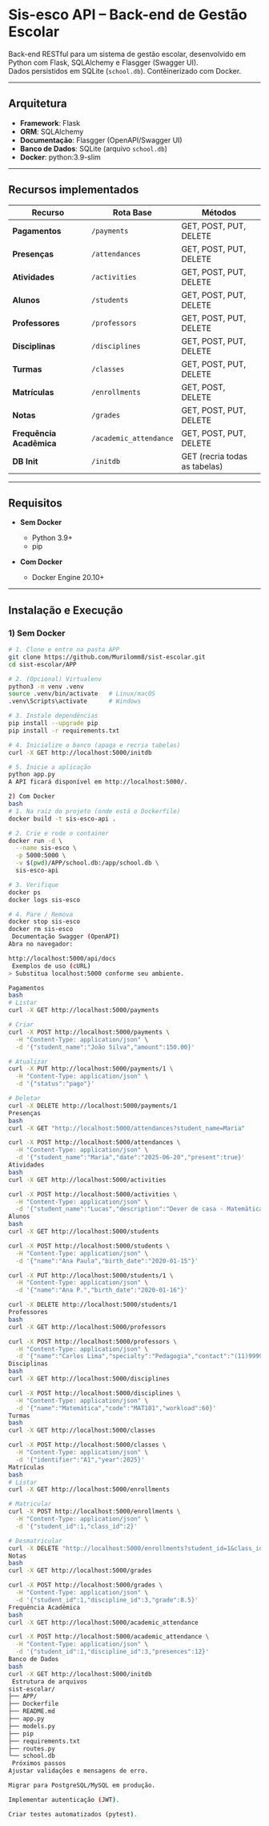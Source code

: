 # Sis-esco API – Back-end de Gestão Escolar

Back-end RESTful para um sistema de gestão escolar, desenvolvido em Python com Flask, SQLAlchemy e Flasgger (Swagger UI).  
Dados persistidos em SQLite (`school.db`). Contêinerizado com Docker.

---

##  Arquitetura

- **Framework**: Flask  
- **ORM**: SQLAlchemy  
- **Documentação**: Flasgger (OpenAPI/Swagger UI)  
- **Banco de Dados**: SQLite (arquivo `school.db`)  
- **Docker**: python:3.9-slim  

---

##  Recursos implementados

| Recurso               | Rota Base                | Métodos       |
| --------------------- | ------------------------ | ------------- |
| **Pagamentos**        | `/payments`              | GET, POST, PUT, DELETE |
| **Presenças**         | `/attendances`           | GET, POST, PUT, DELETE |
| **Atividades**        | `/activities`            | GET, POST, PUT, DELETE |
| **Alunos**            | `/students`              | GET, POST, PUT, DELETE |
| **Professores**       | `/professors`            | GET, POST, PUT, DELETE |
| **Disciplinas**       | `/disciplines`           | GET, POST, PUT, DELETE |
| **Turmas**            | `/classes`               | GET, POST, PUT, DELETE |
| **Matrículas**        | `/enrollments`           | GET, POST, DELETE       |
| **Notas**             | `/grades`                | GET, POST, PUT, DELETE |
| **Frequência Acadêmica** | `/academic_attendance` | GET, POST, PUT, DELETE |
| **DB Init**           | `/initdb`                | GET (recria todas as tabelas) |

---

##  Requisitos

- **Sem Docker**  
  - Python 3.9+  
  - pip  

- **Com Docker**  
  - Docker Engine 20.10+  

---

##  Instalação e Execução

### 1) Sem Docker

```bash
# 1. Clone e entre na pasta APP
git clone https://github.com/Murilomm8/sist-escolar.git
cd sist-escolar/APP

# 2. (Opcional) Virtualenv
python3 -m venv .venv
source .venv/bin/activate   # Linux/macOS
.venv\Scripts\activate      # Windows

# 3. Instale dependências
pip install --upgrade pip
pip install -r requirements.txt

# 4. Inicialize o banco (apaga e recria tabelas)
curl -X GET http://localhost:5000/initdb

# 5. Inicie a aplicação
python app.py
A API ficará disponível em http://localhost:5000/.

2) Com Docker
bash
# 1. Na raiz do projeto (onde está o Dockerfile)
docker build -t sis-esco-api .

# 2. Crie e rode o container
docker run -d \
  --name sis-esco \
  -p 5000:5000 \
  -v $(pwd)/APP/school.db:/app/school.db \
  sis-esco-api

# 3. Verifique
docker ps
docker logs sis-esco

# 4. Pare / Remova
docker stop sis-esco
docker rm sis-esco
 Documentação Swagger (OpenAPI)
Abra no navegador:

http://localhost:5000/api/docs
 Exemplos de uso (cURL)
> Substitua localhost:5000 conforme seu ambiente.

Pagamentos
bash
# Listar
curl -X GET http://localhost:5000/payments

# Criar
curl -X POST http://localhost:5000/payments \
  -H "Content-Type: application/json" \
  -d '{"student_name":"João Silva","amount":150.00}'

# Atualizar
curl -X PUT http://localhost:5000/payments/1 \
  -H "Content-Type: application/json" \
  -d '{"status":"pago"}'

# Deletar
curl -X DELETE http://localhost:5000/payments/1
Presenças
bash
curl -X GET "http://localhost:5000/attendances?student_name=Maria"

curl -X POST http://localhost:5000/attendances \
  -H "Content-Type: application/json" \
  -d '{"student_name":"Maria","date":"2025-06-20","present":true}'
Atividades
bash
curl -X GET http://localhost:5000/activities

curl -X POST http://localhost:5000/activities \
  -H "Content-Type: application/json" \
  -d '{"student_name":"Lucas","description":"Dever de casa - Matemática"}'
Alunos
bash
curl -X GET http://localhost:5000/students

curl -X POST http://localhost:5000/students \
  -H "Content-Type: application/json" \
  -d '{"name":"Ana Paula","birth_date":"2020-01-15"}'

curl -X PUT http://localhost:5000/students/1 \
  -H "Content-Type: application/json" \
  -d '{"name":"Ana P.","birth_date":"2020-01-16"}'

curl -X DELETE http://localhost:5000/students/1
Professores
bash
curl -X GET http://localhost:5000/professors

curl -X POST http://localhost:5000/professors \
  -H "Content-Type: application/json" \
  -d '{"name":"Carlos Lima","specialty":"Pedagogia","contact":"(11)99999-0000","registry":"PRF-1234"}'
Disciplinas
bash
curl -X GET http://localhost:5000/disciplines

curl -X POST http://localhost:5000/disciplines \
  -H "Content-Type: application/json" \
  -d '{"name":"Matemática","code":"MAT101","workload":60}'
Turmas
bash
curl -X GET http://localhost:5000/classes

curl -X POST http://localhost:5000/classes \
  -H "Content-Type: application/json" \
  -d '{"identifier":"A1","year":2025}'
Matrículas
bash
# Listar
curl -X GET http://localhost:5000/enrollments

# Matricular
curl -X POST http://localhost:5000/enrollments \
  -H "Content-Type: application/json" \
  -d '{"student_id":1,"class_id":2}'

# Desmatricular
curl -X DELETE "http://localhost:5000/enrollments?student_id=1&class_id=2"
Notas
bash
curl -X GET http://localhost:5000/grades

curl -X POST http://localhost:5000/grades \
  -H "Content-Type: application/json" \
  -d '{"student_id":1,"discipline_id":3,"grade":8.5}'
Frequência Acadêmica
bash
curl -X GET http://localhost:5000/academic_attendance

curl -X POST http://localhost:5000/academic_attendance \
  -H "Content-Type: application/json" \
  -d '{"student_id":1,"discipline_id":3,"presences":12}'
Banco de Dados
bash
curl -X GET http://localhost:5000/initdb
 Estrutura de arquivos
sist-escolar/
├── APP/
├── Dockerfile
├── README.md
├── app.py
├── models.py
├── pip
├── requirements.txt
├── routes.py
└── school.db
 Próximos passos
Ajustar validações e mensagens de erro.

Migrar para PostgreSQL/MySQL em produção.

Implementar autenticação (JWT).

Criar testes automatizados (pytest).
